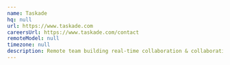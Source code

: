```yaml
---
name: Taskade
hq: null
url: https://www.taskade.com
careersUrl: https://www.taskade.com/contact
remoteModel: null
timezone: null
description: Remote team building real-time collaboration & collaborative editing for teams.
---
```

